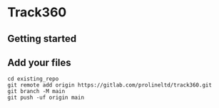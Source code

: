 # Track360



## Getting started

## Add your files


```
cd existing_repo
git remote add origin https://gitlab.com/prolineltd/track360.git
git branch -M main
git push -uf origin main
```
